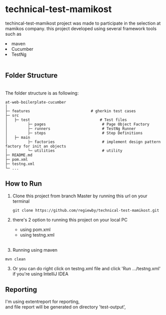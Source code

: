 # technical-test-mamikost
techincal-test-mamikost project was made to participate in the selection at mamikos company.
this project developed using several framework tools such as
<li> maven
<li> Cucumber 
<li> TestNg
<br> <br>

## Folder Structure
<br/>The folder structure is as following:

    at-web-boilerplate-cucumber
    │ 
    ├─ features                           # gherkin test cases 
    ├─ src
    │   ├─ test                               # Test files
    │         ├─ pages                         # Page Object Factory
    │         ├─ runners                       # TestNg Runner
    │         ├─ steps                         # Step Definitions
    │   ├─ main 
    │         ├─ factories                     # implement design pattern factory for init an objects
    │         └─ utilities                     # utility
    ├─ README.md
    ├─ pom.xml
    ├─ testng.xml
    └─ ...   


## How to Run
1. Clone this project from branch Master by running this url on your terminal
    ````
   git clone https://github.com/regiewby/technical-test-mamikost.git    
    ````
2. there's 2 option to running this project on your local PC
   - using pom.xml
   - using testng.xml
    <br> <br>
     
3. Running using maven
````
mvn clean
````
3. Or you can do right click on testng.xml file and click 'Run .../testng.xml' if you're using IntelliJ IDEA

## Reporting
I'm using extentreport for reporting, <br>
and file report will be generated on directory 'test-output',

